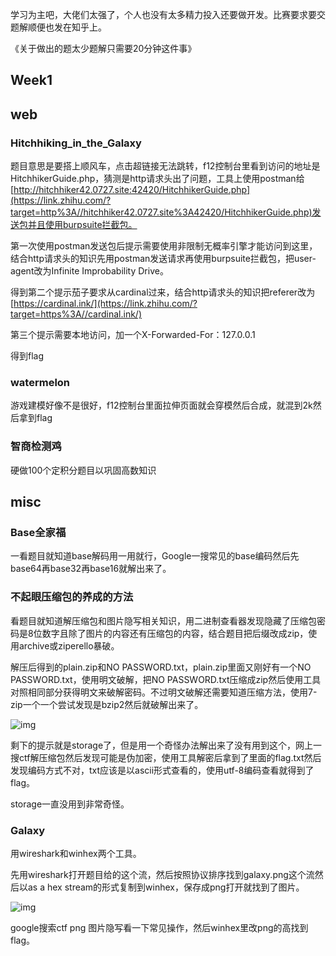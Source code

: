 学习为主吧，大佬们太强了，个人也没有太多精力投入还要做开发。比赛要求要交题解顺便也发在知乎上。

《关于做出的题太少题解只需要20分钟这件事》

## Week1

## **web**

### **Hitchhiking_in_the_Galaxy**

题目意思是要搭上顺风车，点击超链接无法跳转，f12控制台里看到访问的地址是HitchhikerGuide.php，猜测是http请求头出了问题，工具上使用postman给[http://hitchhiker42.0727.site:42420/HitchhikerGuide.php](https://link.zhihu.com/?target=http%3A//hitchhiker42.0727.site%3A42420/HitchhikerGuide.php)发送包并且使用burpsuite拦截包。

第一次使用postman发送包后提示需要使用非限制无概率引擎才能访问到这里，结合http请求头的知识先用postman发送请求再使用burpsuite拦截包，把user-agent改为Infinite Improbability Drive。

得到第二个提示茄子要求从cardinal过来，结合http请求头的知识把referer改为[https://cardinal.ink/](https://link.zhihu.com/?target=https%3A//cardinal.ink/)

第三个提示需要本地访问，加一个X-Forwarded-For：127.0.0.1

得到flag

### **watermelon**

游戏建模好像不是很好，f12控制台里面拉伸页面就会穿模然后合成，就混到2k然后拿到flag

### **智商检测鸡**

硬做100个定积分题目以巩固高数知识

## **misc**

### **Base全家福**

一看题目就知道base解码用一用就行，Google一搜常见的base编码然后先base64再base32再base16就解出来了。

### **不起眼压缩包的养成的方法**

看题目就知道解压缩包和图片隐写相关知识，用二进制查看器发现隐藏了压缩包密码是8位数字且除了图片的内容还有压缩包的内容，结合题目把后缀改成zip，使用archive或ziperello暴破。

解压后得到的plain.zip和NO PASSWORD.txt，plain.zip里面又刚好有一个NO PASSWORD.txt，使用明文破解，把NO PASSWORD.txt压缩成zip然后使用工具对照相同部分获得明文来破解密码。不过明文破解还需要知道压缩方法，使用7-zip一个一个尝试发现是bzip2然后就破解出来了。



![img](https://pic2.zhimg.com/80/v2-3c40829a650f96ab57be6975d78f8601_1440w.jpg)



剩下的提示就是storage了，但是用一个奇怪办法解出来了没有用到这个，网上一搜ctf解压缩包然后发现可能是伪加密，使用工具解密后拿到了里面的flag.txt然后发现编码方式不对，txt应该是以ascii形式查看的，使用utf-8编码查看就得到了flag。

storage一直没用到非常奇怪。

### **Galaxy**

用wireshark和winhex两个工具。

先用wireshark打开题目给的这个流，然后按照协议排序找到galaxy.png这个流然后以as a hex stream的形式复制到winhex，保存成png打开就找到了图片。



![img](https://pic2.zhimg.com/80/v2-3c40829a650f96ab57be6975d78f8601_1440w.jpg)



google搜索ctf png 图片隐写看一下常见操作，然后winhex里改png的高找到flag。
